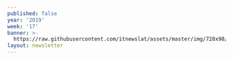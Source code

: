 ```yaml
---
published: false
year: '2019'
week: '17'
banner: >-
  https://raw.githubusercontent.com/itnewslat/assets/master/img/728x90/Banner-Resumen.jpg
layout: newsletter
---
```

